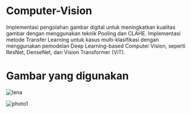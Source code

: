 # Computer-Vision

Implementasi pengolahan gambar digital  untuk meningkatkan kualitas gambar dengan menggunakan teknik Pooling dan CLAHE.
Implementasi metode Transfer Learning untuk kasus multi-klasifikasi dengan menggunakan pemodelan Deep Learning-based Computer Vision, seperti ResNet, DenseNet, dan Vision Transformer (ViT).


# Gambar yang digunakan
![lena](https://github.com/VindiSovia/Computer-Vision/assets/75414611/2b2b1ee0-a372-452f-8b82-e656ee448b93)

![photo1](https://github.com/VindiSovia/Computer-Vision/assets/75414611/61e379cf-5bce-450a-8ad1-9164dad08c6a)
